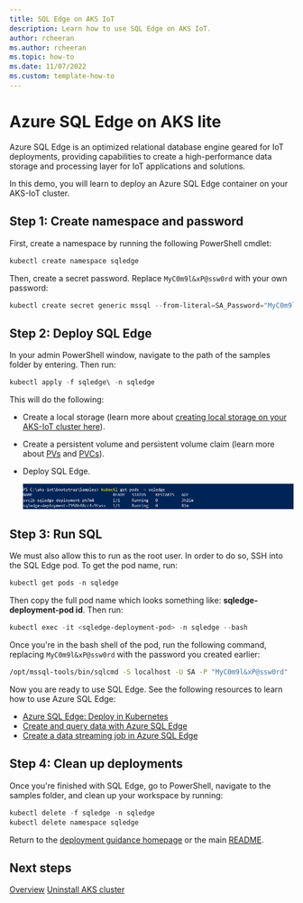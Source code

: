 ```yaml
---
title: SQL Edge on AKS IoT
description: Learn how to use SQL Edge on AKS IoT.
author: rcheeran
ms.author: rcheeran
ms.topic: how-to
ms.date: 11/07/2022
ms.custom: template-how-to
---
```


# Azure SQL Edge on AKS lite

Azure SQL Edge is an optimized relational database engine geared for IoT deployments, providing capabilities to create a high-performance data storage and processing layer for IoT applications and solutions.

In this demo, you will learn to deploy an Azure SQL Edge container on your AKS-IoT cluster.

## Step 1: Create namespace and password

First, create a namespace by running the following PowerShell cmdlet:

```powershell
kubectl create namespace sqledge
```

Then, create a secret password. Replace `MyC0m9l&xP@ssw0rd` with your own password:

```powershell
kubectl create secret generic mssql --from-literal=SA_Password="MyC0m9l&xP@ssw0rd" -n sqledge
```

## Step 2: Deploy SQL Edge

In your admin PowerShell window, navigate to the path of the samples folder by entering. Then run:

```powershell
kubectl apply -f sqledge\ -n sqledge
```

This will do the following:

- Create a local storage (learn more about [creating local storage on your AKS-IoT cluster here](/docs/additionalconfigs.md)).
- Create a persistent volume and persistent volume claim (learn more about [PVs](https://kubernetes.io/docs/tasks/configure-pod-container/configure-persistent-volume-storage/#create-a-persistentvolume) and [PVCs](https://kubernetes.io/docs/tasks/configure-pod-container/configure-persistent-volume-storage/#create-a-persistentvolumeclaim)).
- Deploy SQL Edge.

   ![image](media/aks-lite/sqledge_pods.png)

## Step 3: Run SQL

We must also allow this to run as the root user. In order to do so, SSH into the SQL Edge pod. To get the pod name, run:

```powershell
kubectl get pods -n sqledge
```

Then copy the full pod name which looks something like: **sqledge-deployment-pod id**. Then run:

```powershell
kubectl exec -it <sqledge-deployment-pod> -n sqledge --bash
```

Once you're in the bash shell of the pod, run the following command, replacing `MyC0m9l&xP@ssw0rd` with the password you created earlier:

```bash
/opt/mssql-tools/bin/sqlcmd -S localhost -U SA -P "MyC0m9l&xP@ssw0rd"
```

Now you are ready to use SQL Edge. See the following resources to learn how to use Azure SQL Edge:

- [Azure SQL Edge: Deploy in Kubernetes](/azure/azure-sql-edge/deploy-kubernetes)
- [Create and query data with Azure SQL Edge](/azure/azure-sql-edge/disconnected-deployment#create-and-query-data)
- [Create a data streaming job in Azure SQL Edge](/azure/azure-sql-edge/create-stream-analytics-job)

## Step 4: Clean up deployments

Once you're finished with SQL Edge, go to PowerShell, navigate to the samples folder, and clean up your workspace by running:

```powershell
kubectl delete -f sqledge -n sqledge
kubectl delete namespace sqledge
```

Return to the [deployment guidance homepage](/docs/AKS-IoT-Deployment-Guidance.md) or the main [README](/README.md).

## Next steps

[Overview](aks-lite-overview.md)
[Uninstall AKS cluster](aks-lite-howto-uninstall.md)
